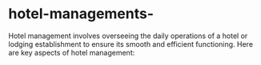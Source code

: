# hotel-managements-
 Hotel management involves overseeing the daily operations of a hotel or lodging establishment to ensure its smooth and efficient functioning. Here are key aspects of hotel management:
